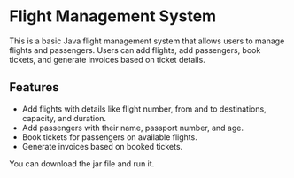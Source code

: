 # Flight Management System

This is a basic Java flight management system that allows users to manage flights and passengers. Users can add flights, add passengers, book tickets, and generate invoices based on ticket details.

## Features

- Add flights with details like flight number, from and to destinations, capacity, and duration.
- Add passengers with their name, passport number, and age.
- Book tickets for passengers on available flights.
- Generate invoices based on booked tickets.

You can download the jar file and run it.
